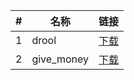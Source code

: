 | #   | 名称                        | 链接                      |
| --- | --------------------------- | ------------------------- |
| 1 | drool | [下载](./drool.webp) |
| 2 | give_money | [下载](./give_money.webp) |